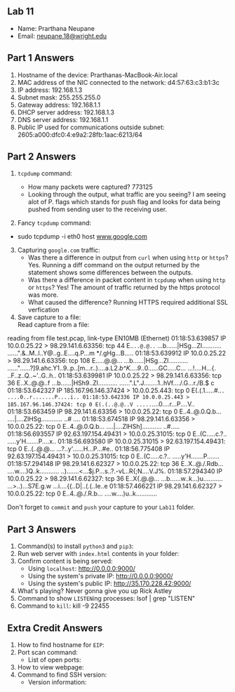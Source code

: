 ## Lab 11

- Name: Prarthana Neupane
- Email: neupane.18@wright.edu

## Part 1 Answers

1. Hostname of the device: Prarthanas-MacBook-Air.local
2. MAC address of the NIC connected to the network: d4:57:63:c3:b1:3c
3. IP address: 192.168.1.3
4. Subnet mask: 255.255.255.0
5. Gateway address: 192.168.1.1
6. DHCP server address: 192.168.1.3
7. DNS server address: 192.168.1.1
8. Public IP used for communications outside subnet: 2605:a000:dfc0:4:e9a2:28fb:1aac:6213/64

## Part 2 Answers

1. `tcpdump` command:

   - How many packets were captured? 773125
   - Looking through the output, what traffic are you seeing? I am seeing alot of P. flags which stands for push flag and looks for data being pushed from sending user to the receiving user.

2. Fancy `tcpdump` command:
  - sudo tcpdump -i eth0 host www.google.com

3. Capturing `google.com` traffic:
   - Was there a difference in output from `curl` when using `http` or `https`? Yes. Running a diff command on the output returned by the statement shows some differences between the outputs.
   - Was there a difference in packet content in `tcpdump` when using `http` or `https`? Yes! The amount of traffic returned by the https protocol was more.
   - What caused the difference? Running HTTPS required additional SSL verfication 
4. Save capture to a file:  
   Read capture from a file:  
	
reading from file test.pcap, link-type EN10MB (Ethernet)
01:18:53.639857 IP 10.0.0.25.22 > 98.29.141.6.63356: tcp 44
E..`..@.@..`
...b......|HSg...Zl...........
......".&..M..l..Y@..g..E....q.P...m	*/.gHg...B.....
01:18:53.639912 IP 10.0.0.25.22 > 98.29.141.6.63356: tcp 108
E.....@.@...
...b......|HSg...Zl...........
......"......?]9.ahc.Y1..9..p..[m...r..)....a.L2._b^K....9_..0......GC.....C...	...!....H...{. ..F..z..Q..~'..G..h..
01:18:53.639981 IP 10.0.0.25.22 > 98.29.141.6.63356: tcp 36
E..X..@.@..f
...b......|HSh9..Zl...........
......".L".J........1..hVf..../.G...r./B.$ c
01:18:53.642327 IP 185.167.96.146.37424 > 10.0.0.25.443: tcp 0
E(.(.1.....#..`.
....0..r.......P....i..
01:18:53.642336 IP 10.0.0.25.443 > 185.167.96.146.37424: tcp 0
E(.(..@.@..V
.....`....0....r...P....V..
01:18:53.663459 IP 98.29.141.6.63356 > 10.0.0.25.22: tcp 0
E..4..@.0.Q.b...
....|....ZlHSg............
..#
....
01:18:53.674518 IP 98.29.141.6.63356 > 10.0.0.25.22: tcp 0
E..4..@.0.Q.b...
....|....ZlHSh]...........
..#.....
01:18:56.693557 IP 92.63.197.154.49431 > 10.0.0.25.31015: tcp 0
E..(C.....c.\?..
.....y'H.......P....x..
01:18:56.693580 IP 10.0.0.25.31015 > 92.63.197.154.49431: tcp 0
E..(..@.@...
...\?..y'......H...P...#e..
01:18:56.775408 IP 92.63.197.154.49431 > 10.0.0.25.31015: tcp 0
E..(C.....c.\?..
.....y'H.......P.......
01:18:57.294148 IP 98.29.141.6.62327 > 10.0.0.25.22: tcp 36
E..X..@./.Rdb...
....w....)Q..k......\.....
..).......<...$j.P...s..?.-vL..R{;N....V.J%.
01:18:57.294340 IP 10.0.0.25.22 > 98.29.141.6.62327: tcp 36
E..X{.@.@...
...b......w..k...)u...........
...>..)...S7E.g.w	...i....{{..D|..(.(..Ie..e
01:18:57.466221 IP 98.29.141.6.62327 > 10.0.0.25.22: tcp 0
E..4..@./.R.b...
....w....)u..k............


   Don't forget to `commit` and `push` your capture to your `Lab11` folder.

## Part 3 Answers

1. Command(s) to install `python3` and `pip3`:
2. Run web server with `index.html` contents in your folder:
3. Confirm content is being served:
   - Using `localhost`: http://0.0.0.0:9000/
   - Using the system's private IP: http://0.0.0.0:9000/
   - Using the system's public IP: http://35.170.228.42:9000/
4. What's playing? Never gonna give you up Rick Astley
5. Command to show `LISTEN`ing processes: lsof | grep "LISTEN"
6. Command to `kill`: kill -9 22455

## Extra Credit Answers

1. How to find hostname for `EIP`:
2. Port scan command:
   - List of open ports:
3. How to view webpage:
4. Command to find SSH version:
   - Version information:

